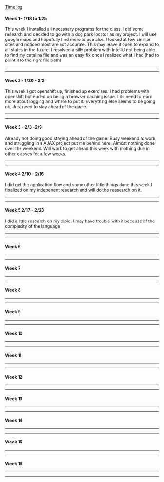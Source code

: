 [Time log](https://github.com/jmatzke1/JasonMatzkeEnterpriseIndividualProject/blob/master/TimeLog.md)


#### Week 1 - 1/18 to 1/25

This week I installed all necessary programs for the class. I did some research and decided to go with a dog park locator as my project. I will use google maps and hopefully find more to use also. I looked at few similiar sites and noticed most are not accurate. This may leave it open to expand to all states in the future. I resolved a silly problem with IntelliJ not being able to find my catalina file and was an easy fix once I realized what I had (had to point it to the right file path)


---
---

#### Week 2 - 1/26 - 2/2

This week I got openshift up, finished up exercises. I had problems with openshift but ended up being a browser caching issue. I do need to learn more about logging and where to put it. Everything else seems to be going ok. Just need to stay ahead of the game.


---
---

#### Week 3 - 2/3 -2/9

Already not doing good staying ahead of the game. Busy weekend at work and struggling in a AJAX project put me behind here. Almost nothing done over the weekend. Will work to get ahead this week with mothing due in other classes for a few weeks.


---
---

#### Week 4  2/10 - 2/16
I did get the application flow and some other little things done this week.I finalized on my indepenent research and will do the reasearch on it.


---
---

#### Week 5 2/17 - 2/23
I did a little research on my topic. I may have trouble with it because of the complexity of the language


---
---

#### Week 6 

---
---

#### Week 7


---
---

#### Week 8


---
---

#### Week 9


---
---

#### Week 10


---
---

#### Week 11


---
---

#### Week 12


---
---

#### Week 13


---
---

#### Week 14


---
---

#### Week 15


---
---

#### Week 16


---
---
